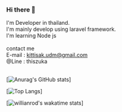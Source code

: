 ### Hi there 👋

I'm Developer in thailand. <br>
I'm mainly develop using laravel framework.<br>
I'm learning Node js
<br><br>
contact me<br>
E-mail : kittisak.udm@gmail.com
<br>
@Line : thiszuka
<br><br>

[![Anurag's GitHub stats](https://github-readme-stats.vercel.app/api?username=ThisIsZuka&count_private=true&show_icons=true&theme=radical)]


[![Top Langs](https://github-readme-stats.vercel.app/api/top-langs/?username=ThisIsZuka&show_icons=true&theme=radical&layout=compact&count-private=true)]

[![willianrod's wakatime stats](https://github-readme-stats.vercel.app/api/wakatime?username=ThisIsZuka&layout=compact)]


<!--
**ThisIsZuka/ThisIsZuka** is a ✨ _special_ ✨ repository because its `README.md` (this file) appears on your GitHub profile.



Here are some ideas to get you started:

- 🔭 I’m currently working on ...
- 🌱 I’m currently learning ...
- 👯 I’m looking to collaborate on ...
- 🤔 I’m looking for help with ...
- 💬 Ask me about ...
- 📫 How to reach me: ...
- 😄 Pronouns: ...
- ⚡ Fun fact: ...
-->
